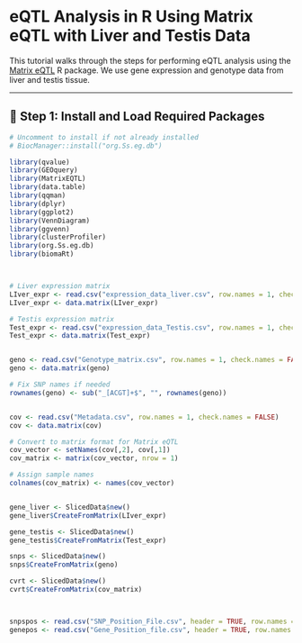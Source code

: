 # eQTL Analysis in R Using Matrix eQTL with Liver and Testis Data

This tutorial walks through the steps for performing eQTL analysis using the [Matrix eQTL](https://www.ncbi.nlm.nih.gov/pmc/articles/PMC3339296/) R package. We use gene expression and genotype data from liver and testis tissue.

---

## 🔧 Step 1: Install and Load Required Packages

```r
# Uncomment to install if not already installed
# BiocManager::install("org.Ss.eg.db")

library(qvalue)
library(GEOquery)
library(MatrixEQTL)
library(data.table)
library(qqman)
library(dplyr)
library(ggplot2)
library(VennDiagram)
library(ggvenn)
library(clusterProfiler)
library(org.Ss.eg.db)
library(biomaRt)



# Liver expression matrix
LIver_expr <- read.csv("expression_data_liver.csv", row.names = 1, check.names = FALSE)
LIver_expr <- data.matrix(LIver_expr)

# Testis expression matrix
Test_expr <- read.csv("expression_data_Testis.csv", row.names = 1, check.names = FALSE)
Test_expr <- data.matrix(Test_expr)


geno <- read.csv("Genotype_matrix.csv", row.names = 1, check.names = FALSE)
geno <- data.matrix(geno)

# Fix SNP names if needed
rownames(geno) <- sub("_[ACGT]+$", "", rownames(geno))


cov <- read.csv("Metadata.csv", row.names = 1, check.names = FALSE)
cov <- data.matrix(cov)

# Convert to matrix format for Matrix eQTL
cov_vector <- setNames(cov[,2], cov[,1])
cov_matrix <- matrix(cov_vector, nrow = 1)

# Assign sample names
colnames(cov_matrix) <- names(cov_vector)


gene_liver <- SlicedData$new()
gene_liver$CreateFromMatrix(LIver_expr)

gene_testis <- SlicedData$new()
gene_testis$CreateFromMatrix(Test_expr)

snps <- SlicedData$new()
snps$CreateFromMatrix(geno)

cvrt <- SlicedData$new()
cvrt$CreateFromMatrix(cov_matrix)



snpspos <- read.csv("SNP_Position_File.csv", header = TRUE, row.names = 1)
genepos <- read.csv("Gene_Position_file.csv", header = TRUE, row.names = 1)
